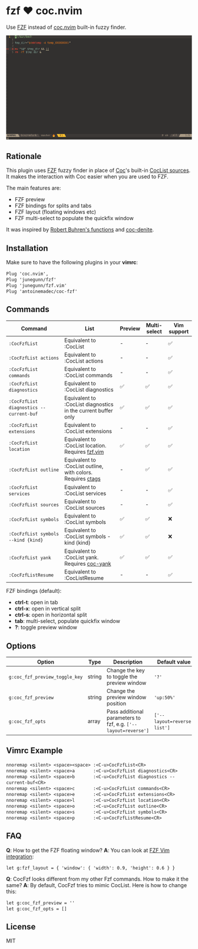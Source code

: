 fzf :heart: coc.nvim
===============

Use [FZF][fzf] instead of [coc.nvim][coc.nvim] built-in fuzzy finder.

![](https://raw.githubusercontent.com/antoinemadec/gif/master/coc_fzf.gif)

Rationale
---------

This plugin uses [FZF][fzf] fuzzy finder in place of [Coc][coc.nvim]'s built-in [CocList sources][coc_sources].
It makes the interaction with Coc easier when you are used to FZF.

The main features are:
- FZF preview
- FZF bindings for splits and tabs
- FZF layout (floating windows etc)
- FZF multi-select to populate the quickfix window

It was inspired by [Robert Buhren's functions][RobertBuhren] and [coc-denite][coc_denite].

Installation
---------

Make sure to have the following plugins in your **vimrc**:
```vim
Plug 'coc.nvim',
Plug 'junegunn/fzf'
Plug 'junegunn/fzf.vim'
Plug 'antoinemadec/coc-fzf'
```

Commands
---------

| Command                                 | List                                                                 | Preview | Multi-select | Vim support |
| ---                                     | ---                                                                  | ---     | ---          | ---         |
| `:CocFzfList        `                   | Equivalent to :CocList                                               | -       | -            | ✅          |
| `:CocFzfList actions`                   | Equivalent to :CocList actions                                       | -       | -            | ✅          |
| `:CocFzfList commands`                  | Equivalent to :CocList commands                                      | -       | -            | ✅          |
| `:CocFzfList diagnostics`               | Equivalent to :CocList diagnostics                                   | ✅      | ✅           | ✅          |
| `:CocFzfList diagnostics --current-buf` | Equivalent to :CocList diagnostics in the current buffer only        | ✅      | ✅           | ✅          |
| `:CocFzfList extensions`                | Equivalent to :CocList extensions                                    | -       | -            | ✅          |
| `:CocFzfList location`                  | Equivalent to :CocList location. Requires [fzf.vim][fzfvim]          | ✅      | ✅           | ✅          |
| `:CocFzfList outline`                   | Equivalent to :CocList outline, with colors. Requires [ctags][ctags] | -       | ✅           | ✅          |
| `:CocFzfList services`                  | Equivalent to :CocList services                                      | -       | -            | ✅          |
| `:CocFzfList sources `                  | Equivalent to :CocList sources                                       | -       | -            | ✅          |
| `:CocFzfList symbols`                   | Equivalent to :CocList symbols                                       | ✅      | ✅           | ❌          |
| `:CocFzfList symbols --kind {kind}`     | Equivalent to :CocList symbols -kind {kind}                          | ✅      | ✅           | ❌          |
| `:CocFzfList yank`                      | Equivalent to :CocList yank. Requires [coc-yank][coc-yank]           | ✅      | ✅           | ✅          |
| `:CocFzfListResume`                     | Equivalent to :CocListResume                                         | -       | -            | ✅          |

FZF bindings (default):
- **ctrl-t**: open in tab
- **ctrl-x**: open in vertical split
- **ctrl-s**: open in horizontal split
- **tab**: multi-select, populate quickfix window
- **?**: toggle preview window

Options
---------

| Option                         | Type   | Description                                                    | Default value               |
| ---                            | ---    | ---                                                            | ---                         |
| `g:coc_fzf_preview_toggle_key` | string | Change the key to toggle the preview window                    | `'?'`                       |
| `g:coc_fzf_preview`            | string | Change the preview window position                             | `'up:50%'`                  |
| `g:coc_fzf_opts`               | array  | Pass additional parameters to fzf, e.g. `['--layout=reverse']` | `['--layout=reverse-list']` |

Vimrc Example
---------
```vim
nnoremap <silent> <space><space> :<C-u>CocFzfList<CR>
nnoremap <silent> <space>a       :<C-u>CocFzfList diagnostics<CR>
nnoremap <silent> <space>b       :<C-u>CocFzfList diagnostics --current-buf<CR>
nnoremap <silent> <space>c       :<C-u>CocFzfList commands<CR>
nnoremap <silent> <space>e       :<C-u>CocFzfList extensions<CR>
nnoremap <silent> <space>l       :<C-u>CocFzfList location<CR>
nnoremap <silent> <space>o       :<C-u>CocFzfList outline<CR>
nnoremap <silent> <space>s       :<C-u>CocFzfList symbols<CR>
nnoremap <silent> <space>p       :<C-u>CocFzfListResume<CR>
```

FAQ
---------

**Q**: How to get the FZF floating window?
**A**: You can look at [FZF Vim integration][fzf_vim_integration]:
```vim
let g:fzf_layout = { 'window': { 'width': 0.9, 'height': 0.6 } }
```
**Q**: CocFzf looks different from my other Fzf commands. How to make it the same?
**A**: By default, CocFzf tries to mimic CocList. Here is how to change this:
```vim
let g:coc_fzf_preview = ''
let g:coc_fzf_opts = []
```

License
-------

MIT

[fzf]:                 https://github.com/junegunn/fzf
[fzf_vim_integration]: https://github.com/junegunn/fzf/blob/master/README-VIM.md
[coc.nvim]:            https://github.com/neoclide/coc.nvim
[coc_sources]:         https://github.com/neoclide/coc.nvim/wiki/Using-coc-list#builtin-list-sources
[RobertBuhren]:        https://gist.github.com/RobertBuhren/02e05506255c667c0038ce74ee1cef96
[coc_denite]:          https://github.com/neoclide/coc-denite
[ctags]:               https://github.com/universal-ctags/ctags
[fzfvim]:              https://github.com/junegunn/fzf.vim
[coc-yank]:            https://github.com/neoclide/coc-yank
